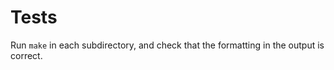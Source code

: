 Tests
=====

Run `make` in each subdirectory, and check that the formatting in the output is correct.
